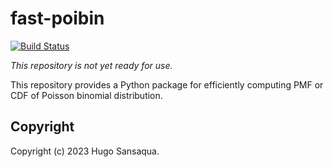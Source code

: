 # fast-poibin

[![Build Status](https://github.com/privet-kitty/fast-poibin/workflows/CI/badge.svg)](https://github.com/privet-kitty/fast-poibin/actions)

_This repository is not yet ready for use._

This repository provides a Python package for efficiently computing PMF or CDF of Poisson binomial distribution.



## Copyright

Copyright (c) 2023 Hugo Sansaqua.
